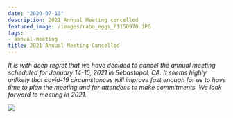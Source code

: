 ```yaml
---
date: "2020-07-13"
description: 2021 Annual Meeting cancelled
featured_image: /images/rabo_eggs_P1150970.JPG
tags:
- annual-meeting
title: 2021 Annual Meeting Cancelled 
---
```


*It is with deep regret that we have decided to cancel the annual meeting scheduled for January 14-15, 2021 in Sebastopol, CA.  It seems highly unlikely that covid-19 circumstances will improve fast enough for us to have time to plan the meeting and for attendees to make commitments. We look forward to meeting in 2021.*

![](/post/2020-07-13_files/rabo_eggs_P1150970.JPG)